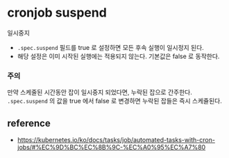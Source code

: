 # cronjob suspend
일시중지   
* `.spec.suspend` 필드를 true 로 설정하면 모든 후속 실행이 일시정지 된다.
* 해당 설정은 이미 시작된 실행에는 적용되지 않는다. 기본값은 false 로 동작한다.

### 주의
만약 스케줄된 시간동안 잡이 일시중지 되었다면, 누락된 잡으로 간주한다.   
`.spec.suspend` 의 값을 true 에서 false 로 변경하면 누락된 잡들은 즉시 스케쥴된다.

## reference
* https://kubernetes.io/ko/docs/tasks/job/automated-tasks-with-cron-jobs/#%EC%9D%BC%EC%8B%9C-%EC%A0%95%EC%A7%80
